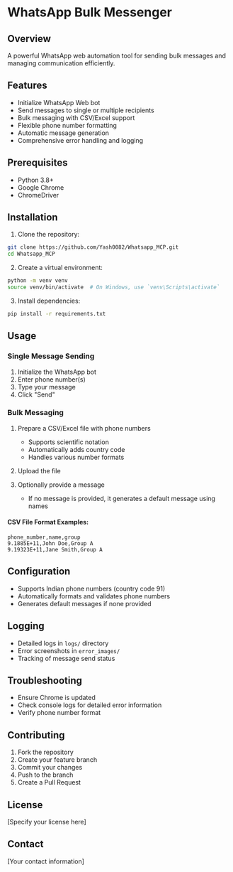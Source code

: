 # WhatsApp Bulk Messenger

## Overview
A powerful WhatsApp web automation tool for sending bulk messages and managing communication efficiently.

## Features
- Initialize WhatsApp Web bot
- Send messages to single or multiple recipients
- Bulk messaging with CSV/Excel support
- Flexible phone number formatting
- Automatic message generation
- Comprehensive error handling and logging

## Prerequisites
- Python 3.8+
- Google Chrome
- ChromeDriver

## Installation

1. Clone the repository:
```bash
git clone https://github.com/Yash0082/Whatsapp_MCP.git
cd Whatsapp_MCP
```

2. Create a virtual environment:
```bash
python -m venv venv
source venv/bin/activate  # On Windows, use `venv\Scripts\activate`
```

3. Install dependencies:
```bash
pip install -r requirements.txt
```

## Usage

### Single Message Sending
1. Initialize the WhatsApp bot
2. Enter phone number(s)
3. Type your message
4. Click "Send"

### Bulk Messaging
1. Prepare a CSV/Excel file with phone numbers
   - Supports scientific notation
   - Automatically adds country code
   - Handles various number formats

2. Upload the file
3. Optionally provide a message
   - If no message is provided, it generates a default message using names

#### CSV File Format Examples:
```csv
phone_number,name,group
9.1885E+11,John Doe,Group A
9.19323E+11,Jane Smith,Group A
```

## Configuration
- Supports Indian phone numbers (country code 91)
- Automatically formats and validates phone numbers
- Generates default messages if none provided

## Logging
- Detailed logs in `logs/` directory
- Error screenshots in `error_images/`
- Tracking of message send status

## Troubleshooting
- Ensure Chrome is updated
- Check console logs for detailed error information
- Verify phone number format

## Contributing
1. Fork the repository
2. Create your feature branch
3. Commit your changes
4. Push to the branch
5. Create a Pull Request

## License
[Specify your license here]

## Contact
[Your contact information] 